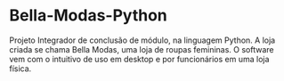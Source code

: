 # Bella-Modas-Python
Projeto Integrador de conclusão de módulo, na linguagem Python. A loja criada se chama Bella Modas, uma loja de roupas femininas. O software vem com o intuitivo de uso em desktop e por funcionários em uma loja física.
